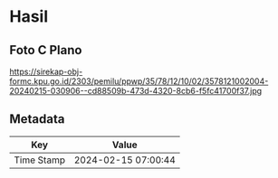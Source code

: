 # Hasil

## Foto C Plano

https://sirekap-obj-formc.kpu.go.id/2303/pemilu/ppwp/35/78/12/10/02/3578121002004-20240215-030906--cd88509b-473d-4320-8cb6-f5fc41700f37.jpg


## Metadata

| Key        | Value               |
| ---------- | ------------------- |
| Time Stamp | 2024-02-15 07:00:44 |




